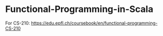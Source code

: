 # Functional-Programming-in-Scala
For CS-210: https://edu.epfl.ch/coursebook/en/functional-programming-CS-210
